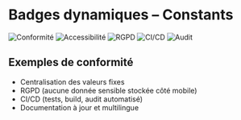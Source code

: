 # Badges dynamiques – Constants

![Conformité](https://img.shields.io/badge/Conformit%C3%A9-100%25-brightgreen)
![Accessibilité](https://img.shields.io/badge/Accessibilit%C3%A9-Constants-blue)
![RGPD](https://img.shields.io/badge/RGPD-ok-success)
![CI/CD](https://img.shields.io/github/actions/workflow/status/dihya-io/mobile-ci.yml?label=CI%2FCD&logo=github)
![Audit](https://img.shields.io/badge/Audit%20constants-automatique-blue)

## Exemples de conformité
- Centralisation des valeurs fixes
- RGPD (aucune donnée sensible stockée côté mobile)
- CI/CD (tests, build, audit automatisé)
- Documentation à jour et multilingue
